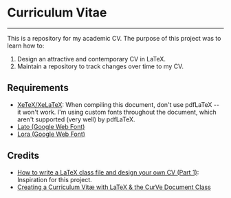 # Curriculum Vitae
---
This is a repository for my academic CV.  The purpose of this project was to learn how to:

1. Design an attractive and contemporary CV in LaTeX.
1. Maintain a repository to track changes over time to my CV.

## Requirements

* [XeTeX/XeLaTeX](http://scripts.sil.org/cms/scripts/page.php?site_id=nrsi&id=xetex): When compiling this document, don't use pdfLaTeX -- it won't work. I'm using custom fonts throughout the document, which aren't supported (very well) by pdfLaTeX.
* [Lato (Google Web Font)](http://www.google.com/fonts/specimen/Lato)
* [Lora (Google Web Font)](http://www.google.com/fonts/specimen/Lora)

## Credits

* [How to write a LaTeX class file and design your own CV (Part 1)](https://www.sharelatex.com/blog/2011/03/27/how-to-write-a-latex-class-file-and-design-your-own-cv.html#.UbjGn_ZASgQ): Inspiration for this project.
* [Creating a Curriculum Vitæ with LaTeX & the CurVe Document Class](http://text-ex-machina.co.uk/blog/creating-curriculum-vit)
